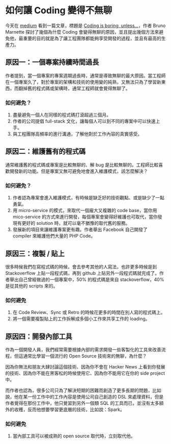 # 如何讓 Coding 變得不無聊

今天在 [medium](https://medium.com/) 看到一篇文章，標題是 [Coding is boring, unless…](https://blog.enki.com/coding-is-boring-unless-4e496720d664#.b2jv4ky4b)，作者 Bruno Marnette 探討了幾個為什麼 Coding 會變得無聊的原因，並且提出幾個方法來避免他，最重要的目的就是為了讓工程團隊都能夠享受開發的過程，並且有最高的生產力。

## 原因一：一個專案持續時間過長

作者提到，當一個專案的專案週期過長時，通常是導致無聊的最大原因。當工程師在一個專案久了，對於專案的架構和技術的使用變的純熟，又無法只為了學習新東西，而翻掉舊的程式碼或架構時，通常工程師就會覺得無聊了。

### 如何避免？

1. 盡量避免一個人在同樣的程式碼打滾超過三個月。
2. 作者的公司提倡 full-stack 文化，讓每個人可以到不同的專案中可以快速上手。
3. 與工程團隊高頻率的進行溝通，了解他對於工作內容的真實感受。

## 原因二：維護舊有的程式碼

通常維護舊的程式碼或專案是比較無聊的、解 bug 是比較無聊的。工程師比較喜歡開發新的功能。但是專案又無可避免地會進入維護模式，該怎麼解決？

### 如何避免？

1. 作者認為專案會進入維護模式，有時候是缺乏好的技術觀點、或是缺少了一點勇氣。
2. 用 micro-service 的模式，來取代一個龐大又複雜的 code base，當你用 mico-service 的方式來進行開發，每個專案會變得好維護也可取代，當你發現有更好的 solution 時，就可以毫不猶豫的取代舊的服務。
3. 發展新的項目來讓維護專案更有趣。作者舉出 Facebook 自己開發了 compiler 來維護他們大量的 PHP Code。

## 原因三：複製 / 貼上

很多時候我們在寫程式碼的時候，會去參考其他的人寫法，也許更多時候是到 Stackoverflow 上貼一段程式碼，再到 github 上貼另外一段程式碼就完成了。作者舉出自己曾經做過的一個專案中，50% 的程式碼是來自 stackoverflow，40% 是從其他的 scripts 來的。

### 如何避免

1. 在 Code Review、Sync 或 Retro 的時候花更多的時間在別人寫的程式碼上。
2. 將一個需要複製貼上的工作拆解成多個小工作來共享工作的 loading。

## 原因四：開發內部工具

作為一個開發人員，我們經常需要根據內部的需求開發一些客製化的工具來改善流程，但這通常比學習一個流行的 Open Source 技術來的無聊，為什麼？

因為你無法和朋友大肆討論這個技術、因為你不會在 Hacker News 上看到你發展的技術、因為你不能在黑客松的時候使用它、因為你不能用它在你的 side project中。

而作者也認為，很多公司只為了解決短期的困難而創造了更多長期的問題，比如說，他在某一份工作中的工作內容是使用公司自己創造的 DSL 來處理資料，但是作者覺得在那份工作中，他只覺習到另外一個類 SQL 的工具而已，並沒有太多額外的收穫，反而他想要學習更底層的技術，比如說：Spark。

### 如何避免

1. 當內部工具可以被成熟的 open source 取代時，立刻取代他。